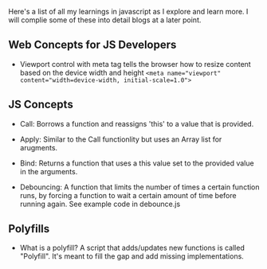 Here's a list of all my learnings in javascript as I explore and learn more. I will complie some of these into detail blogs at a later point.

## Web Concepts for JS Developers

- Viewport control with meta tag tells the browser how to resize content based on the device width and height
    ```<meta name="viewport" content="width=device-width, initial-scale=1.0">```

## JS Concepts

- Call: Borrows a function and reassigns 'this' to a value that is provided.
- Apply: Similar to the Call functionlity but uses an Array list for arugments.
- Bind: Returns a function that uses a this value set to the provided value in the arguments.

- Debouncing: A function that limits the number of times a certain function runs, by forcing a function to wait a certain amount of time before running again.
              See example code in debounce.js

## Polyfills

- What is a polyfill? A script that adds/updates new functions is called "Polyfill". It's meant to fill the gap and add missing implementations.

